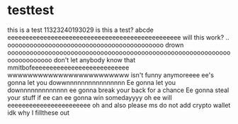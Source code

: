 # testtest
this is a test 11323240193029
is this a test? abcde
eeeeeeeeeeeeeeeeeeeeeeeeeeeeeeeeeeeeeeeeeeeeeeee
will this work? ..
oooooooooooooooooooooooooooooooooooooooooo
drown
oooooooooooooooooooooooooooooooooooooooooooooooooooooooooooooooooooooooo
don't let
anybody know
that 
mmitbofeeeeeeeeeeeeeeeeeeeeeeeeeee
wwwwwwwwwwwwwwwwwwwwwwww isn't funny anymoreeee
ee's gonna let you dowwnnnnnnnnnnnnnnnn
Ee gonna let you downnnnnnnnnnnnn
ee gonna break your back for a chance
Ee gonna steal your stuff if ee can
ee gonna win somedayyyy
oh ee will
eeeeeeeeeeeeeeeeeeeeeee
oh and also please ms do not add crypto wallet 
idk why I fillthese out
